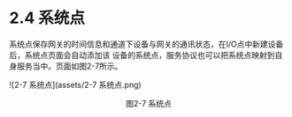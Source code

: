 # 2.4 系统点

系统点保存网关的时间信息和通道下设备与网关的通讯状态，在I/O点中新建设备后，系统点页面会自动添加该 设备的系统点，服务协议也可以把系统点映射到自身服务当中。页面如图2-7所示。 

![2-7 系统点](assets/2-7 系统点.png)

<center>图2-7 系统点</center>


